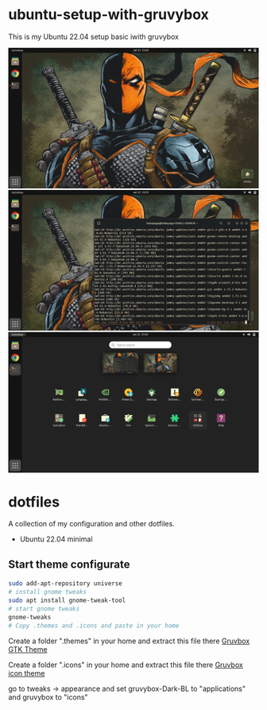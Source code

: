 # ubuntu-setup-with-gruvybox
This is my Ubuntu 22.04 setup basic iwith gruvybox

![alt text](https://github.com/AugustoKalled/ubuntu-setup-gruvybox/blob/main/Screenshot%20from%202022-09-22%2023-00-53.png)
![alt text](https://github.com/AugustoKalled/ubuntu-setup-gruvybox/blob/main/Screenshot%20from%202022-09-22%2023-01-08.png)
![alt text](https://github.com/AugustoKalled/ubuntu-setup-gruvybox/blob/main/Screenshot%20from%202022-09-22%2023-04-22.png)

# dotfiles

A collection of my configuration and other dotfiles.

* Ubuntu 22.04 minimal

## Start theme configurate

```bash
sudo add-apt-repository universe
# install gnome tweaks
sudo apt install gnome-tweak-tool
# start gnome tweaks
gnome-tweaks
# Copy .themes and .icons and paste in your home
```


Create a folder ".themes" in your home and extract this file there
[Gruvbox GTK Theme](https://www.gnome-look.org/p/1681313)

Create a folder ".icons" in your home and extract this file there
[Gruvbox icon theme](https://www.gnome-look.org/p/1327720/)

go to tweaks -> appearance and set gruvybox-Dark-BL to "applications" and gruvybox to "icons"
